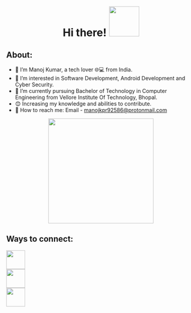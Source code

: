 <h1 align="center">
  Hi there!
  <img src="https://creazilla-store.fra1.digitaloceanspaces.com/cliparts/845901/namaste-clipart-xl.png" width="80px"/>
</h1>



<h2>About:</h2>

- 👋 I’m Manoj Kumar, a tech lover 🌐💻 from India.
- 👀 I’m interested in Software Development, Android Development and Cyber Security.
- 🌱 I’m currently pursuing Bachelor of Technology in Computer Engineering from Vellore Institute Of Technology, Bhopal.
- 😊 Increasing my knowledge and abilities to contribute.
- 📖 How to reach me: Email - manojkpr92586@protonmail.com




<section>
<div id="header" align="center">
  <img src="https://vectorified.com/images/coder-icon-9.png" width="280"/>
</div>
<h2>Ways to connect:</h2>
</section>

<div>
  <a href="https://www.linkedin.com/in/thisismanoj"><img src="https://cdn.iconscout.com/icon/free/png-64/linkedin-189-721962.png" width=50 height=50></a>
</div>

<div>
  <a href="https://www.instagram.com/manojkumar04._"><img src="https://cdn.iconscout.com/icon/free/png-64/instagram-216-721958.png" width=50 height=50></a>
</div>

<div>
  <a href="https://www.twitter.com/manojk58">
<img src="https://cdn.iconscout.com/icon/free/png-64/twitter-241-721979.png" width=50 height=50></a>
</div>


<!---
manojkpr08/manojkpr08 is a ✨ special ✨ repository because its `README.md` (this file) appears on your GitHub profile.
You can click the Preview link to take a look at your changes.
--->
